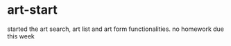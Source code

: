# art-start 
started the art search, art list and art form functionalities. 
no homework due this week
